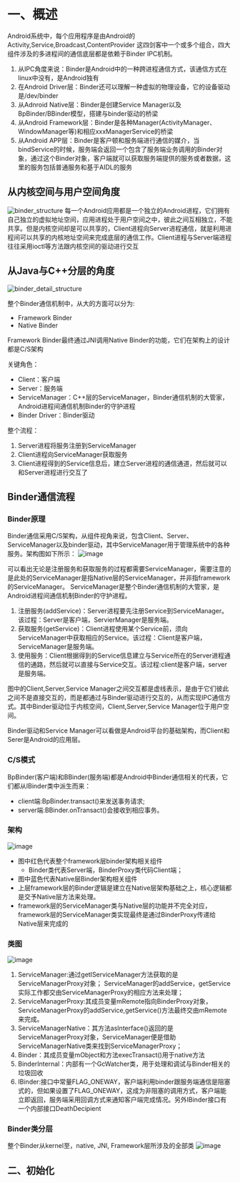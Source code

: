 # 一、概述

Android系统中，每个应用程序是由Android的Activity,Service,Broadcast,ContentProvider
这四剑客中一个或多个组合，四大组件涉及的多进程间的通信底层都是依赖于Binder IPC机制。

1. 从IPC角度来说：Binder是Android中的一种跨进程通信方式，该通信方式在linux中没有，是Android独有
2. 在Android Driver层：Binder还可以理解一种虚拟的物理设备，它的设备驱动是/dev/binder
3. 从Adnroid Native层：Binder是创建Service Manager以及BpBinder/BBinder模型，搭建与binder驱动的桥梁
4. 从Android Framework层：Binder是各种Manager(ActivityManager、WindowManager等)和相应xxxManagerService的桥梁
5. 从Android APP层：Binder是客户顿和服务端进行通信的媒介，当bindService的时候，服务端会返回一个包含了服务端业务调用的Binder对象，通过这个Binder对象，客户端就可以获取服务端提供的服务或者数据，这里的服务包括普通服务和基于AIDL的服务

## 从内核空间与用户空间角度

![binder_structure](/img/binder_structure.png)
每一个Android应用都是一个独立的Android进程，它们拥有自己独立的虚拟地址空间，应用进程处于用户空间之中，彼此之间互相独立，不能共享。但是内核空间却是可以共享的，Client进程向Server进程通信，就是利用进程间可以共享的内核地址空间来完成底层的通信工作。Client进程与Server端进程往往采用ioctl等方法跟内核空间的驱动进行交互

## 从Java与C++分层的角度

![binder_detail_structure](/img/binder_detail_structure.png)

整个Binder通信机制中，从大的方面可以分为:

- Framework Binder
- Native Binder

Framework Binder最终通过JNI调用Native Binder的功能，它们在架构上的设计都是C/S架构

关键角色：

- Client：客户端
- Server：服务端
- ServiceManager：C++层的ServiceManager，Binder通信机制的大管家，Android进程间通信机制Binder的守护进程
- Binder Driver：Binder驱动

整个流程：

1. Server进程将服务注册到ServiceManager
2. Client进程向ServiceManager获取服务
3. Client进程得到的Service信息后，建立Server进程的通信通道，然后就可以和Server进程进行交互了

## Binder通信流程

### Binder原理

Binder通信采用C/S架构，从组件视角来说，包含Client、Server、ServiceManager以及binder驱动，其中ServiceManager用于管理系统中的各种服务。架构图如下所示：
![image](/img/cs.jpg)

可以看出无论是注册服务和获取服务的过程都需要ServiceManager，需要注意的是此处的ServiceManager是指Native层的ServiceManager，并非指framework的ServiceManager。
ServiceManager是整个Binder通信机制的大管家，是Android进程间通信机制Binder的守护进程。

1. 注册服务(addService)：Server进程要先注册Service到ServiceManager。该过程：Server是客户端，ServierManager是服务端。
2. 获取服务(getService)：Client进程使用某个Service前，须向ServiceManager中获取相应的Service。该过程：Client是客户端，ServiceManager是服务端。
3. 使用服务：Client根据得到的Service信息建立与Service所在的Server进程通信的通路，然后就可以直接与Service交互。该过程:client是客户端，server是服务端。

图中的Client,Server,Service Manager之间交互都是虚线表示，是由于它们彼此之间不是直接交互的，而是都通过与Binder驱动进行交互的，从而实现IPC通信方式。其中Binder驱动位于内核空间，Client,Server,Service Manager位于用户空间。

Binder驱动和Service Manager可以看做是Android平台的基础架构，而Client和Serer是Android的应用层。

### C/S模式

BpBinder(客户端)和BBinder(服务端)都是Android中Binder通信相关的代表，它们都从IBinder类中派生而来：

- client端:BpBinder.transact()来发送事务请求;
- server端:BBinder.onTransact()会接收到相应事务。

### 架构

![image](/img/java_binder.jpg)

- 图中红色代表整个framework层binder架构相关组件
  - Binder类代表Server端，BinderProxy类代码Client端；
- 图中蓝色代表Native层Binder架构相关组件
- 上层framework层的Binder逻辑是建立在Native层架构基础之上，核心逻辑都是交予Native层方法来处理。
- framework层的ServiceManager类与Native层的功能并不完全对应，framework层的ServiceManager类实现最终是通过BinderProxy传递给Native层来完成的

### 类图

![image](/img/class_ServiceManager.jpg)

1. ServiceManager:通过getIServiceManager方法获取的是ServiceManagerProxy对象；
    ServiceManager的addService，getService实际工作都交由ServiceManagerProxy的相应方法来处理；
2. ServiceManagerProxy:其成员变量mRemote指向BinderProxy对象，ServiceManagerProxy的addService,getService()方法最终交由mRemote来完成。
3. ServiceManagerNative：其方法asInterface()返回的是ServiceManagerProxy对象，ServiceManager便是借助ServiceManagerNative类来找到ServiceManagerProxy；
4. Binder：其成员变量mObject和方法execTransact()用于native方法
5. BinderInternal：内部有一个GcWatcher类，用于处理和调试与Binder相关的垃圾回收
6. IBinder:接口中常量FLAG\_ONEWAY，客户端利用binder跟服务端通信是阻塞式的，但如果设置了FLAG\_ONEWAY，这成为非阻塞的调用方式，客户端能立即返回，服务端采用回调方式来通知客户端完成情况。另外IBinder接口有一个内部接口DeathDecipient

### Binder类分层

整个Binder从kernel至，native, JNI, Framework层所涉及的全部类
![image](/img/java_binder_framework.jpg)

## 二、初始化
